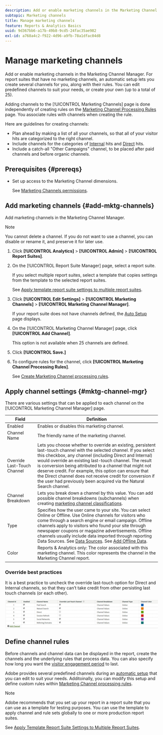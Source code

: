 ```yaml
---
description: Add or enable marketing channels in the Marketing Channel Manager. For report suites that have no marketing channels, an automatic setup lets you create several channels for you, along with their rules. You can edit predefined channels to suit your needs, or create your own (up to a total of 25).
subtopic: Marketing channels
title: Manage marketing channels
feature: Reports & Analytics Basics
uuid: 9d367bb6-a17b-49b8-9cd5-24fac35ae982
exl-id: a768a4c2-f922-4d96-a9fb-78a1dfac04d8
---
```

# Manage marketing channels

Add or enable marketing channels in the Marketing Channel Manager. For report suites that have no marketing channels, an automatic setup lets you create several channels for you, along with their rules. You can edit predefined channels to suit your needs, or create your own (up to a total of 25).

Adding channels to the [!UICONTROL Marketing Channels] page is done independently of creating rules on the [Marketing Channel Processing Rules](/help/components/c-marketing-channels/c-rules.md) page. You associate rules with channels when creating the rule.

Here are guidelines for creating channels:

* Plan ahead by making a list of all your channels, so that all of your visitor hits are categorized to the right channel.
* Include channels for the categories of [Internal](/help/components/c-marketing-channels/c-rules.md) hits and [Direct](/help/components/c-marketing-channels/c-rules.md) hits.
* Include a catch-all "Other Campaigns" channel, to be placed after paid channels and before organic channels.


## Prerequisites {#prereqs}

* Set up access to the Marketing Channel dimensions.

  See [Marketing Channels permissions](/help/components/c-marketing-channels/c-channel-report-access.md).

## Add marketing channels {#add-mktg-channels}

Add marketing channels in the Marketing Channel Manager.

>[!NOTE]
>
>You cannot delete a channel. If you do not want to use a channel, you can disable or rename it, and preserve it for later use.

1. Click **[!UICONTROL Analytics]** > **[!UICONTROL Admin]** > **[!UICONTROL Report Suites]**.
1. On the [!UICONTROL Report Suite Manager] page, select a report suite.

   If you select multiple report suites, select a template that copies settings from the template to the selected report suites.

   See [Apply template report suite settings to multiple report suites](/help/components/c-marketing-channels/c-getting-started-mchannel.md).

1. Click **[!UICONTROL Edit Settings]** > **[!UICONTROL Marketing Channels]** > **[!UICONTROL Marketing Channel Manager]**.

   If your report suite does not have channels defined, the [Auto Setup](/help/components/c-marketing-channels/c-getting-started-mchannel.md) page displays.

1. On the [!UICONTROL Marketing Channel Manager] page, click **[!UICONTROL Add Channel]**.

   This option is not available when 25 channels are defined.

1. Click **[!UICONTROL Save.]**
1. To configure rules for the channel, click **[!UICONTROL Marketing Channel Processing Rules]**.

   See [Create Marketing Channel processing rules](/help/components/c-marketing-channels/c-rules.md).

## Apply channel settings {#mktg-channel-mgr}

There are various settings that can be applied to each channel on the [!UICONTROL Marketing Channel Manager] page.

| Field  | Definition  |
|--- |--- |
|Enabled|Enables or disables this marketing channel.|
|Channel Name|The friendly name of the marketing channel.|
|Override Last-Touch Channel|Lets you choose whether to override an existing, persistent last-touch channel with the selected channel. If you select this checkbox, any channel (including Direct and Internal) would override an existing last-touch channel. The result is conversion being attributed to a channel that might not deserve credit. For example, this option can ensure that the Direct channel does not receive credit for conversion if the user had previously been acquired via the Natural Search channel.|
|Channel Breakdown|Lets you break down a channel by this value. You can add possible channel breakdowns (subchannels) when creating [marketing channel classifications](/help/components/c-marketing-channels/classifictions-mchannel.md).|
|Type|Specifies how the user came to your site. You can select Online or Offline. Use Online channels for visitors who come through a search engine or email campaign. Offline channels apply to visitors who found your site through newspaper coupons or magazine advertisements. Offline channels usually include data imported through reporting Data Sources. See [Data Sources](https://docs.adobe.com/content/help/en/analytics/import/data-sources/datasrc-home.html). See [Add Offline Data](/help/components/c-marketing-channels/c-getting-started-mchannel.md).|
|Color|Reports & Analytics only: The color associated with this marketing channel. This color represents the channel in the  Marketing Channel report.|

### Override best practices

It is a best practice to uncheck the override last-touch option for Direct and Internal channels, so that they can’t take credit from other persisting last touch channels (or each other). 

![](assets/int-channel2.png)

## Define channel rules

Before channels and channel data can be displayed in the report, create the channels and the underlying rules that process data. You can also specify how long you want the [visitor engagement period](/help/components/c-marketing-channels/visitor-engagement.md) to last. 

Adobe provides several predefined channels during an [automatic setup](/help/components/c-marketing-channels/c-getting-started-mchannel.md) that you can edit to suit your needs. Additoinally, you can modify this setup and define custom rules within [Marketing Channel processing rules](/help/components/c-marketing-channels/c-rules.md).

>[!NOTE]
>
>Adobe recommends that you set up your report in a report suite that you can use as a template for testing purposes. You can use the template to apply channel and rule sets globally to one or more production report suites.
>
>See [Apply Template Report Suite Settings to Multiple Report Suites](/help/components/c-marketing-channels/c-getting-started-mchannel.md).
